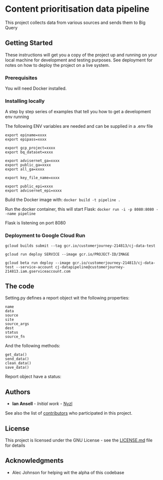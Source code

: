 # Content prioritisation data pipeline

This project collects data from various sources and sends them to Big Query

## Getting Started

These instructions will get you a copy of the project up and running on your local machine for development and testing purposes. See deployment for notes on how to deploy the project on a live system.

### Prerequisites

You will need Docker installed.


### Installing locally

A step by step series of examples that tell you how to get a development env running

The following ENV variables are needed and can be supplied in a .env file
```
export epiname=xxxx
export epipass=xxxx

export gcp_project=xxxx
export bq_dataset=xxxx

export advisernet_ga=xxxx
export public_ga=xxxx
export all_ga=xxxx

export key_file_name=xxxx

export public_epi=xxxx
export advisernet_epi=xxxx
```
Build the Docker image with: 
```docker build -t pipeline .```

Run the docker container, this will start Flask:
```docker run -i -p 8080:8080 --name pipeline```

Flask is listening on port 8080

### Deployment to Google Cloud Run

```gcloud builds submit --tag gcr.io/customerjourney-214813/cj-data-test```

```gcloud run deploy SERVICE --image gcr.io/PROJECT-ID/IMAGE```

```gcloud beta run deploy --image gcr.io/customerjourney-214813/cj-data-test --service-account cj-datapipeline@customerjourney-214813.iam.gserviceaccount.com```

## The code

Setting.py defines a report object wit the following properties:
```
name
data
source
site
source_args
dest
status
source_fn
```
And the following methods:
```
get_data()
send_data()
clean_data()
save_data()
```

Report object have a status:


## Authors

* **Ian Ansell** - *Initial work* - [Nyzl](https://github.com/Nyzl)

See also the list of [contributors](https://github.com/your/project/contributors) who participated in this project.

## License

This project is licensed under the GNU License - see the [LICENSE.md](LICENSE.md) file for details

## Acknowledgments

* Alec Johnson for helping wit the alpha of this codebase
